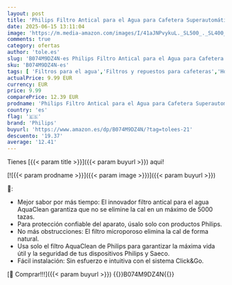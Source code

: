 ```yaml
---
layout: post
title: 'Philips Filtro Antical para el Agua para Cafetera Superautomática AquaClean - Para Café de Calidad y Aroma Intenso  CA6903/10 '
date: 2025-06-15 13:11:04
image: 'https://m.media-amazon.com/images/I/41aJNPvykuL._SL500_._SL400_.jpg'
comments: true
category: ofertas
author: 'tole.es'
slug: 'B074M9DZ4N-es Philips Filtro Antical para el Agua para Cafetera...'
sku: 'B074M9DZ4N-es'
tags: [ 'Filtros para el agua','Filtros y repuestos para cafeteras','Hogar y cocina','Utensilios para café y té','cafetera','philips','🇪🇸', ]
actualPrice: 9.99 EUR
currency: EUR
price: 9.99
comparePrice: 12.39 EUR
prodname: 'Philips Filtro Antical para el Agua para Cafetera Superautomática AquaClean - Para Café de Calidad y Aroma Intenso  CA6903/10 '
country: 'es'
flag: '🇪🇸'
brand: 'Philips'
buyurl: 'https://www.amazon.es/dp/B074M9DZ4N/?tag=tolees-21'
descuento: '19.37'
average: '12.41'
---
```


Tienes [{{< param title >}}]({{< param buyurl >}}) aqui!

[![{{< param prodname >}}]({{< param image >}})]({{< param buyurl >}})

🔎:

- Mejor sabor por más tiempo: El innovador filtro antical para el agua AquaClean garantiza que no se elimine la cal en un máximo de 5000 tazas.
- Para protección confiable del aparato, úsalo solo con productos Philips.
- No más obstrucciones: El filtro microporoso elimina la cal de forma natural.
- Usa solo el filtro AquaClean de Philips para garantizar la máxima vida útil y la seguridad de tus dispositivos Philips y Saeco.
- Fácil instalación: Sin esfuerzo e intuitiva con el sistema Click&Go.

[🛒 Comprar!!!]({{< param buyurl >}})
{{<world>}}B074M9DZ4N{{</world>}}
